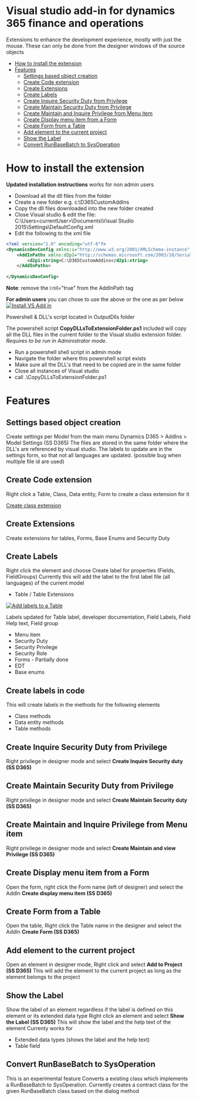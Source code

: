# Visual studio add-in for dynamics 365 finance and operations
Extensions to enhance the development experience, mostly with just the mouse.
These can only be done from the designer windows of the source objects

* [How to install the extension](#how-to-install-the-extension)
* [Features](#features)
  * [Settings based object creation](#settings-based-object-creation)
  * [Create Code extension](#create-code-extension)
  * [Create Extensions](#create-extensions)
  * [Create Labels](#create-labels)
  * [Create Inquire Security Duty from Privilege](#create-inquire-security-duty-from-privilege)
  * [Create Maintain Security Duty from Privilege](#create-maintain-security-duty-from-privilege)
  * [Create Maintain and Inquire Privilege from Menu item](#create-maintain-and-inquire-privilege-from-menu-item)
  * [Create Display menu item from a Form](#create-display-menu-item-from-a-form)
  * [Create Form from a Table](#create-form-from-a-table)
  * [Add element to the current project](#add-element-to-the-current-project)
  * [Show the Label](#show-the-label)
  * [Convert RunBaseBatch to SysOperation](#convert-runbasebatch-to-sysoperation)
  
# How to install the extension

**Updated installation instructions** works for non admin users
- Download all the dll files from the folder
- Create a new folder e.g. c:\D365CustomAddIns
- Copy the dll files downloaded into the new folder created
- Close Visual studio & edit the file: C:\Users\<currentUser>\Documents\Visual Studio 2015\Settings\DefaultConfig.xml
- Edit the following to the xml file
```xml
<?xml version="1.0" encoding="utf-8"?>
<DynamicsDevConfig xmlns:i="http://www.w3.org/2001/XMLSchema-instance" xmlns="http://schemas.microsoft.com/dynamics/2012/03/development/configuration">
	<AddInPaths xmlns:d2p1="http://schemas.microsoft.com/2003/10/Serialization/Arrays">
		<d2p1:string>C:\D365CustomAddins</d2p1:string>
	</AddInPaths>
 
</DynamicsDevConfig>
```
**Note**: remove the i:nil="true" from the AddInPath tag

**For admin users** you can chose to use the above or the one as per below
[![Install VS Add in](http://img.youtube.com/vi/4qPndob4SHk/0.jpg)](http://www.youtube.com/watch?v=4qPndob4SHk)

Powershell & DLL's script located in OutputDlls folder

The powershell script **CopyDLLsToExtensionFolder.ps1** included will copy all the DLL files in the current folder to the Visual studio extension folder. *Requires to be run in Administrator mode*.
  - Run a powershell shell script in admin mode
  - Navigate the folder where this powershell script exists
  - Make sure all the DLL's that need to be copied are in the same folder
  - Close all instances of Visual studio
  - call .\CopyDLLsToExtensionFolder.ps1

# Features

## Settings based object creation
Create settings per Model from the main menu Dynamics D365 > AddIns > Model Settings (SS D365)
The files are stored in the same folder where the DLL's are referenced by visual studio.
The labels to update are in the settings form, so that not all languages are updated. (possible bug when multiple file id are used)

## Create Code extension
Right click a Table, Class, Data entity, Form to create a class extension for it

[Create class extension](https://github.com/shashisadasivan/SSD365VSAddIn/wiki/Create-Class-Extension)

## Create Extensions
Create extensions for tables, Forms, Base Enums and Security Duty

## Create Labels
Right click the element and choose Create label for properties (Fields, FieldGroups)
Currently this will add the label to the first label file (all languages) of the current model 
* Table / Table Extensions

[![Add labels to a Table](http://img.youtube.com/vi/Kv_dlCehPI4/0.jpg)](https://www.youtube.com/watch?v=Kv_dlCehPI4)

Labels updated for Table label, developer documentation, Field Labels, Field Help text, Field group
* Menu item
* Security Duty
* Security Privilege
* Security Role
* Forms - Partially done
* EDT
* Base enums

## Create labels in code
This will create labels in the methods for the following elements
* Class methods
* Data entity methods
* Table methods

## Create Inquire Security Duty from Privilege
Right privilege in designer mode and select **Create Inquire Security duty (SS D365)**

## Create Maintain Security Duty from Privilege
Right privilege in designer mode and select **Create Maintain Security duty (SS D365)**

## Create Maintain and Inquire Privilege from Menu item
Right privilege in designer mode and select **Create Maintain and view Privilege (SS D365)**

## Create Display menu item from a Form
Open the form, right click the Form name (left of designer) and select the AddIn **Create display menu item (SS D365)**

## Create Form from a Table
Open the table, Right click the Table name in the designer and select the AddIn **Create Form (SS D365)**

## Add element to the current project
Open an element in designer mode, Right click and select **Add to Project (SS D365)**
This will add the element to the current project as long as the element belongs to the project

## Show the Label
Show the label of an element regardless if the label is defined on this element or its extended data type
Right click an element and select **Show the Label (SS D365)**
This will show the label and the help text of the element
Currenty works for 
  - Extended data types (shows the label and the help text)
  - Table field

## Convert RunBaseBatch to SysOperation
This is an experimental feature
Converts a existing class which implements a RunBaseBatch to SysOperation.
Currently creates a contract class for the given RunBaseBatch class based on the dialog method

